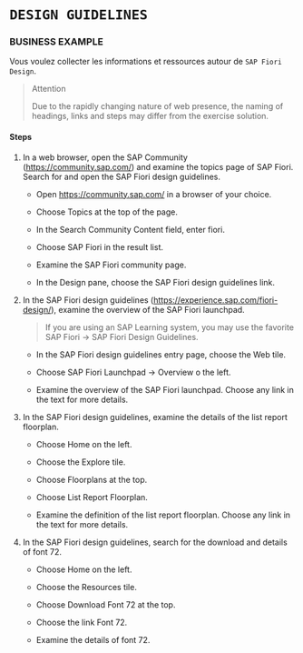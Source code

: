 # **`DESIGN GUIDELINES`**

### BUSINESS EXAMPLE

Vous voulez collecter les informations et ressources autour de `SAP Fiori Design`.

> Attention
>
> Due to the rapidly changing nature of web presence, the naming of headings, links and steps may differ from the exercise solution.

#### Steps

1. In a web browser, open the SAP Community (https://community.sap.com/) and examine the topics page of SAP Fiori. Search for and open the SAP Fiori design guidelines.

   - Open https://community.sap.com/ in a browser of your choice.

   - Choose Topics at the top of the page.

   - In the Search Community Content field, enter fiori.

   - Choose SAP Fiori in the result list.

   - Examine the SAP Fiori community page.

   - In the Design pane, choose the SAP Fiori design guidelines link.

2. In the SAP Fiori design guidelines (https://experience.sap.com/fiori-design/), examine the overview of the SAP Fiori launchpad.

   > If you are using an SAP Learning system, you may use the favorite SAP Fiori → SAP Fiori Design Guidelines.

   - In the SAP Fiori design guidelines entry page, choose the Web tile.

   - Choose SAP Fiori Launchpad → Overview o the left.

   - Examine the overview of the SAP Fiori launchpad. Choose any link in the text for more details.

3. In the SAP Fiori design guidelines, examine the details of the list report floorplan.

   - Choose Home on the left.

   - Choose the Explore tile.

   - Choose Floorplans at the top.

   - Choose List Report Floorplan.

   - Examine the definition of the list report floorplan. Choose any link in the text for more details.

4. In the SAP Fiori design guidelines, search for the download and details of font 72.

   - Choose Home on the left.

   - Choose the Resources tile.

   - Choose Download Font 72 at the top.

   - Choose the link Font 72.

   - Examine the details of font 72.
